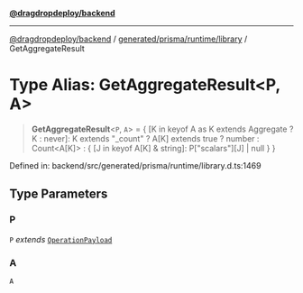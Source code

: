 [**@dragdropdeploy/backend**](../../../../../README.md)

***

[@dragdropdeploy/backend](../../../../../README.md) / [generated/prisma/runtime/library](../README.md) / GetAggregateResult

# Type Alias: GetAggregateResult\<P, A\>

> **GetAggregateResult**\<`P`, `A`\> = \{ \[K in keyof A as K extends Aggregate ? K : never\]: K extends "\_count" ? A\[K\] extends true ? number : Count\<A\[K\]\> : \{ \[J in keyof A\[K\] & string\]: P\["scalars"\]\[J\] \| null \} \}

Defined in: backend/src/generated/prisma/runtime/library.d.ts:1469

## Type Parameters

### P

`P` *extends* [`OperationPayload`](OperationPayload.md)

### A

`A`
